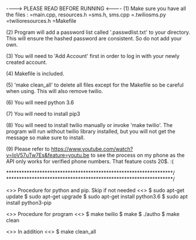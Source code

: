 ----> PLEASE READ BEFORE RUNNING <----
(1) Make sure you have all the files : 
             =main.cpp, resources.h
             =sms.h, sms.cpp
             =.twiliosms.py
	     =twilioresources.h
             =Makefile

(2)  Program will add a password list called '.passwdlist.txt' to your directory. This will ensure the hashed password are consistent. So do not add your own.

(3) You will need to 'Add Account' first in order to log in with your newly created account.

(4) Makefile is included.

(5) 'make clean_all' to delete all files except for the Makefile so be careful when using. This will also remove twilio. 

(6) You will need python 3.6

(7) You will need to install pip3

(8) You will need to install twilio manually or invoke 'make twilio'. The program will run without twilio library installed, but you will not get the message so make sure to install.

(9) Please refer to https://www.youtube.com/watch?v=IoV57uTw7Es&feature=youtu.be to see the process on my phone as the API only works for verified phone numbers. That feature costs 20$. :(


*****************************************************************/
*****************************************************************/

<>> Procedure for python and pip. Skip if not needed <<>
$ sudo apt-get update
$ sudo apt-get upgrade
$ sudo apt-get install python3.6
$ sudo apt install python3-pip

<>> Procedure for program <<>
$ make twilio 
$ make 
$ ./autho 
$ make clean 

<>> In addition <<>
$ make clean_all 



